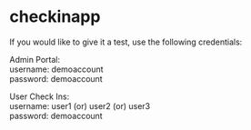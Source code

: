 # checkinapp
If you would like to give it a test, use the following credentials:<br />

Admin Portal:<br />
username: demoaccount<br />
password: demoaccount<br />

User Check Ins:<br />
username: user1 (or) user2 (or) user3<br />
password: demoaccount<br />
